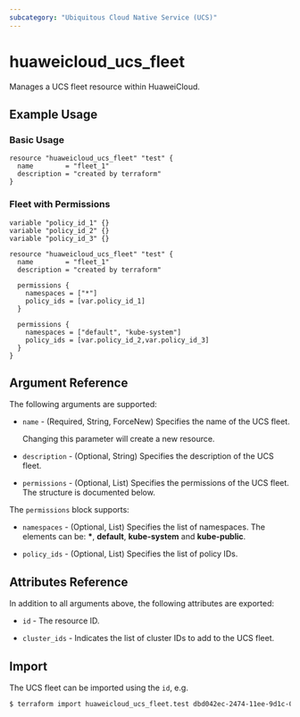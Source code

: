 ```yaml
---
subcategory: "Ubiquitous Cloud Native Service (UCS)"
---
```


# huaweicloud_ucs_fleet

Manages a UCS fleet resource within HuaweiCloud.

## Example Usage

### Basic Usage

```hcl
resource "huaweicloud_ucs_fleet" "test" {
  name        = "fleet_1"
  description = "created by terraform"
}
```

### Fleet with Permissions

```hcl
variable "policy_id_1" {}
variable "policy_id_2" {}
variable "policy_id_3" {}

resource "huaweicloud_ucs_fleet" "test" {
  name        = "fleet_1"
  description = "created by terraform"

  permissions {
    namespaces = ["*"]
    policy_ids = [var.policy_id_1]
  }

  permissions {
    namespaces = ["default", "kube-system"]
    policy_ids = [var.policy_id_2,var.policy_id_3]
  }
}
```

## Argument Reference

The following arguments are supported:

* `name` - (Required, String, ForceNew) Specifies the name of the UCS fleet.

  Changing this parameter will create a new resource.

* `description` - (Optional, String) Specifies the description of the UCS fleet.

* `permissions` - (Optional, List) Specifies the permissions of the UCS fleet. The structure is documented below.

The `permissions` block supports:

* `namespaces` - (Optional, List) Specifies the list of namespaces.
  The elements can be: **\***, **default**, **kube-system** and **kube-public**.

* `policy_ids` - (Optional, List) Specifies the list of policy IDs.

## Attributes Reference

In addition to all arguments above, the following attributes are exported:

* `id` - The resource ID.

* `cluster_ids` - Indicates the list of cluster IDs to add to the UCS fleet.

## Import

The UCS fleet can be imported using the `id`, e.g.

```bash
$ terraform import huaweicloud_ucs_fleet.test dbd042ec-2474-11ee-9d1c-0255ac1000ce
```
